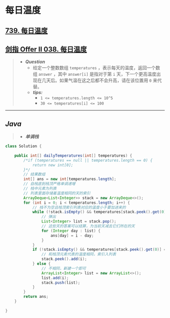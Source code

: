 # 每日温度

## [739. 每日温度](https://leetcode.cn/problems/daily-temperatures/)

## [剑指 Offer II 038. 每日温度](https://leetcode.cn/problems/iIQa4I/)

> - ***Question***
>   - 给定一个整数数组 `temperatures` ，表示每天的温度，返回一个数组 `answer` ，其中 `answer[i]` 是指对于第 `i` 天，下一个更高温度出现在几天后。如果气温在这之后都不会升高，请在该位置用 `0` 来代替。
>   - ***tips:***
>     - `1 <= temperatures.length <= 10^5`
>     - `30 <= temperatures[i] <= 100`

---

## *Java*

> - ***单调栈***

```java
class Solution {
    
    public int[] dailyTemperatures(int[] temperatures) {
        /*if (temperatures == null || temperatures.length == 0) {
            return new int[0];
        }*/
        // 结果数组
        int[] ans = new int[temperatures.length];
        // 自栈底到栈顶严格单调递增
        // 栈中元素为列表
        // 列表里面存储着温度相同的天的索引
        ArrayDeque<List<Integer>> stack = new ArrayDeque<>();
        for (int i = 0; i < temperatures.length; i++) {
            // 栈不为空且栈顶索引列表对应的温度小于要加进来的
            while (!stack.isEmpty() && temperatures[stack.peek().get(0)] < temperatures[i]) {
                // 弹出
                List<Integer> list = stack.pop();
                // 这些天的答案可以结算，为当前天减去它们所在的天
                for (Integer day : list) {
                    ans[day] = i - day;
                }
            }
            if (!stack.isEmpty() && temperatures[stack.peek().get(0)] == temperatures[i]) {
                // 和栈顶元素代表的温度相同，索引入列表
                stack.peek().add(i);
            } else {
                // 不相同，新建一个即可
                ArrayList<Integer> list = new ArrayList<>();
                list.add(i);
                stack.push(list);
            }
        }
        return ans;
    }
    
}
```
